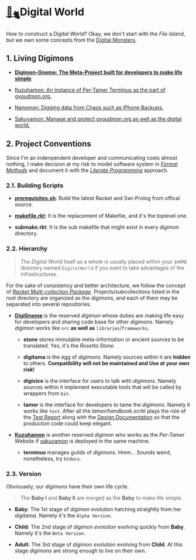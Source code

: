 # [🏡<sub>🐈</sub>](http://gyoudmon.org/~wargrey:digignome)Digital World

How to construct a _Digital World_? Okay, we don't start with the _File
Island_, but we own some concepts from the [Digital
Monsters](http://en.wikipedia.org/wiki/Digimon).

## 1. Living Digimons

* **[Digimon-Gnome: The Meta-Project built for developers to make life
  simple](http://gyoudmon.org/~wargrey:digignome)**

* [Kuzuhamon: An instance of Per-Tamer Terminus as the part of
  gyoudmon.org.](http://gyoudmon.org/~wargrey:kuzuhamon)

* [Nanomon: Digging data from Chaos such as iPhone
  Backups.](http://gyoudmon.org/~wargrey:nanomon)

* [Sakuyamon: Manage and protect gyoudmon.org as well as the digital
  world.](http://gyoudmon.org/~wargrey:sakuyamon)

## 2. Project Conventions

Since I'm an indenpendent developer and communicating costs almost
nothing, I make decision at my risk to model software system in _[Formal
Methods](http://en.wikipedia.org/wiki/Formal\_methods)_ and document it
with the _[Literate
Programming](http://en.wikipedia.org/wiki/Literate\_programming)_
approach.

### 2.1. Building Scripts

* **[prerequisites.sh](/DigiGnome/prerequisites.sh)**: Build the latest
  Racket and Swi-Prolog from offical source.

* **[makefile.rkt](/DigiGnome/makefile.rkt)**: It is the replacement of
  Makefile, and it's the toplevel one.

* **submake.rkt**: It is the sub makefile that might exist in every
  _digimon_ directory.

### 2.2. Hierarchy

> The _Digital World_ itself as a whole is usually placed within your
> `$HOME` directory     named `DigitalWorld` if you want to take
> advantages of the infrastructures.

For the sake of consistency and better architecture, we follow the
concept of _[Racket Multi-collection
Package](http://docs.racket-lang.org/pkg/Package\_Concepts.html\#%28tech.\_multi.\_collection.\_package%29)_.
Projects/subcollections listed in the root directory are organized as
the _digimons_, and each of them may be separated into several
repositories.

* **[DigiGnome](/DigiGnome)** is the reserved _digimon_ whose duties are
  making life easy for developers and  sharing code base for other
  _digimons_. Namely _digimon_ works like `src` **as well as**
  `libraries`/`frameworks`.

  * **stone** stores immutable meta-information or ancient sources to be
    translated. Yes, it's the _Rosetta Stone_.

  * **digitama** is the egg of _digimons_.  Namely sources within it are
    **hidden** to others. **Compatibility will not be maintained and Use
    at your own risk!**

  * **digivice** is the interface for users to talk with _digimons_.
    Namely sources within it implement executable tools that will be
    called by wrappers from `bin`.

  * **tamer** is the interface for developers to tame the _digimons_.
    Namely it works like `test`.  After all the _tamer/handbook.scrbl_
    plays the role of  the [Test
    Report](http://en.wikipedia.org/wiki/Behavior-driven\_development)
    along with  the [Design
    Documentation](http://en.wikipedia.org/wiki/Design\_by\_contract)
    so that the production code could keep elegant.

* **[Kuzuhamon](https://github.com/digital-world/Kuzuhamon)** is another
  reserved _digimon_ who works as the _Per-Tamer Website_  if
  [sakuyamon](https://github.com/digital-world/sakuyamon) is deployed in
  the same machine.

  * **terminus** manages guilds of _digimons_. Hmm... Sounds weird,
    nonetheless, try `htdocs`.

### 2.3. Version

Obviousely, our _digimons_ have their own life cycle.

> The **Baby I** and **Baby II** are merged as the **Baby** to make life
> simple.

* **Baby**: The 1st stage of _digimon evolution_ hatching straightly
  from her _digitama_. Namely it's the `Alpha Version`.

* **Child**: The 2nd stage of _digimon evolution_ evolving quickly from
  **Baby**. Namely it's the `Beta Version`.

* **Adult**: The 3rd stage of _digimon evolution_ evolving from
  **Child**. At this stage _digimons_ are strong enough to live on their
  own.
